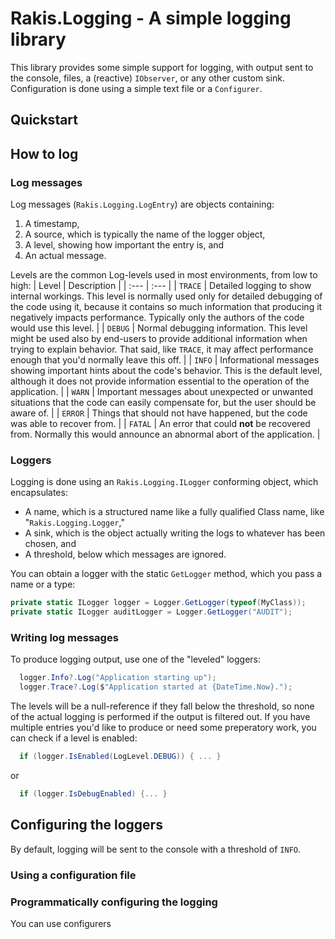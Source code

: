 ﻿# Rakis.Logging - A simple logging library

This library provides some simple support for logging, with output sent to the console, files, a (reactive) `IObserver`,
or any other custom sink. Configuration is done using a simple text file or a `Configurer`.

## Quickstart

## How to log

### Log messages

Log messages (`Rakis.Logging.LogEntry`) are objects containing:
1. A timestamp,
2. A source, which is typically the name of the logger object,
3. A level, showing how important the entry is, and
4. An actual message.

Levels are the common Log-levels used in most environments, from low to high:
| Level | Description |
| :--- | :--- |
| `TRACE` | Detailed logging to show internal workings. This level is normally used only for detailed debugging of the code using it, because it contains so much information that producing it negatively impacts performance. Typically only the authors of the code would use this level. |
| `DEBUG` | Normal debugging information. This level might be used also by end-users to provide additional information when trying to explain behavior. That said, like `TRACE`, it may affect performance enough that you'd normally leave this off. |
| `INFO` | Informational messages showing important hints about the code's behavior. This is the default level, although it does not provide information essential to the operation of the application. |
| `WARN` | Important messages about unexpected or unwanted situations that the code can easily compensate for, but the user should be aware of. |
| `ERROR` | Things that should not have happened, but the code was able to recover from. |
| `FATAL` | An error that could **not** be recovered from. Normally this would announce an abnormal abort of the application. |

### Loggers

Logging is done using an `Rakis.Logging.ILogger` conforming object, which encapsulates:
* A name, which is a structured name like a fully qualified Class name, like "`Rakis.Logging.Logger`,"
* A sink, which is the object actually writing the logs to whatever has been chosen, and
* A threshold, below which messages are ignored.

You can obtain a logger with the static `GetLogger` method, which you pass a name or a type:

```c#
private static ILogger logger = Logger.GetLogger(typeof(MyClass));
private static ILogger auditLogger = Logger.GetLogger("AUDIT");
```

### Writing log messages

To produce logging output, use one of the "leveled" loggers:
```c#
  logger.Info?.Log("Application starting up");
  logger.Trace?.Log($"Application started at {DateTime.Now}.");
```
The levels will be a null-reference if they fall below the threshold, so none of the actual logging is performed if the output is filtered out. If you have multiple entries you'd like to produce or need some preperatory work, you can check if a level is enabled:
```c#
  if (logger.IsEnabled(LogLevel.DEBUG)) { ... }
```
or
```c#
  if (logger.IsDebugEnabled) {... }
```

## Configuring the loggers

By default, logging will be sent to the console with a threshold of `INFO`.

### Using a configuration file

### Programmatically configuring the logging

You can use configurers 